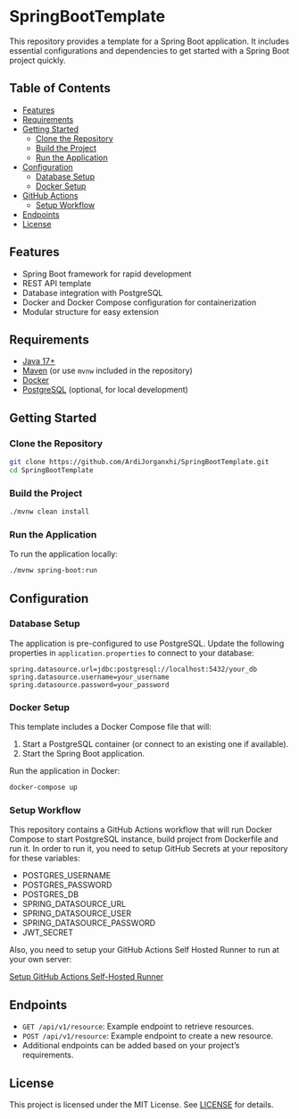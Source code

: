 
# SpringBootTemplate

This repository provides a template for a Spring Boot application. It includes essential configurations and dependencies to get started with a Spring Boot project quickly.

## Table of Contents

- [Features](#features)
- [Requirements](#requirements)
- [Getting Started](#getting-started)
  - [Clone the Repository](#clone-the-repository)
  - [Build the Project](#build-the-project)
  - [Run the Application](#run-the-application)
- [Configuration](#configuration)
  - [Database Setup](#database-setup)
  - [Docker Setup](#docker-setup)
- [GitHub Actions](#github-actions)
  - [Setup Workflow](#setup-workflow)
- [Endpoints](#endpoints)
- [License](#license)

## Features

- Spring Boot framework for rapid development
- REST API template
- Database integration with PostgreSQL
- Docker and Docker Compose configuration for containerization
- Modular structure for easy extension

## Requirements

- [Java 17+](https://www.oracle.com/java/technologies/javase-downloads.html)
- [Maven](https://maven.apache.org/download.cgi) (or use `mvnw` included in the repository)
- [Docker](https://www.docker.com/get-started)
- [PostgreSQL](https://www.postgresql.org/) (optional, for local development)

## Getting Started

### Clone the Repository

```bash
git clone https://github.com/ArdiJorganxhi/SpringBootTemplate.git
cd SpringBootTemplate
```

### Build the Project

```bash
./mvnw clean install
```

### Run the Application

To run the application locally:

```bash
./mvnw spring-boot:run
```

## Configuration

### Database Setup

The application is pre-configured to use PostgreSQL. Update the following properties in `application.properties` to connect to your database:

```properties
spring.datasource.url=jdbc:postgresql://localhost:5432/your_db
spring.datasource.username=your_username
spring.datasource.password=your_password
```

### Docker Setup

This template includes a Docker Compose file that will:

1. Start a PostgreSQL container (or connect to an existing one if available).
2. Start the Spring Boot application.

Run the application in Docker:

```bash
docker-compose up
```


### Setup Workflow

This repository contains a GitHub Actions workflow that will run Docker Compose to start PostgreSQL instance, build project from Dockerfile and run it.
In order to run it, you need to setup GitHub Secrets at your repository for these variables:

- POSTGRES_USERNAME
- POSTGRES_PASSWORD
- POSTGRES_DB
- SPRING_DATASOURCE_URL
- SPRING_DATASOURCE_USER
- SPRING_DATASOURCE_PASSWORD
- JWT_SECRET

Also, you need to setup your GitHub Actions Self Hosted Runner to run at your own server:

[Setup GitHub Actions Self-Hosted Runner](https://docs.github.com/en/actions/hosting-your-own-runners/managing-self-hosted-runners/adding-self-hosted-runners)





## Endpoints

- `GET /api/v1/resource`: Example endpoint to retrieve resources.
- `POST /api/v1/resource`: Example endpoint to create a new resource.
- Additional endpoints can be added based on your project’s requirements.

## License

This project is licensed under the MIT License. See [LICENSE](LICENSE) for details.
